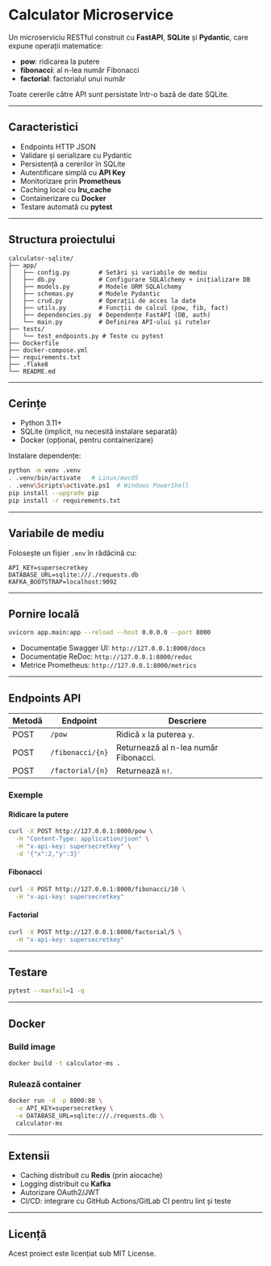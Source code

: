 # Calculator Microservice

Un microserviciu RESTful construit cu **FastAPI**, **SQLite** și **Pydantic**, care expune operații matematice:

* **pow**: ridicarea la putere
* **fibonacci**: al n-lea număr Fibonacci
* **factorial**: factorialul unui număr

Toate cererile către API sunt persistate într-o bază de date SQLite.

---

## Caracteristici

* Endpoints HTTP JSON
* Validare și serializare cu Pydantic
* Persistență a cererilor în SQLite
* Autentificare simplă cu **API Key**
* Monitorizare prin **Prometheus**
* Caching local cu **lru\_cache**
* Containerizare cu **Docker**
* Testare automată cu **pytest**

---

## Structura proiectului

```
calculator-sqlite/
├── app/
│   ├── config.py        # Setări și variabile de mediu
│   ├── db.py            # Configurare SQLAlchemy + inițializare DB
│   ├── models.py        # Modele ORM SQLAlchemy
│   ├── schemas.py       # Modele Pydantic
│   ├── crud.py          # Operații de acces la date
│   ├── utils.py         # Funcții de calcul (pow, fib, fact)
│   ├── dependencies.py  # Dependențe FastAPI (DB, auth)
│   └── main.py          # Definirea API-ului și rutelor
├── tests/
│   └── test_endpoints.py # Teste cu pytest
├── Dockerfile
├── docker-compose.yml
├── requirements.txt
├── .flake8
└── README.md
```

---

## Cerințe

* Python 3.11+
* SQLite (implicit, nu necesită instalare separată)
* Docker (opțional, pentru containerizare)

Instalare dependențe:

```bash
python -m venv .venv
. .venv/bin/activate   # Linux/macOS
. .venv\Scripts\activate.ps1  # Windows PowerShell
pip install --upgrade pip
pip install -r requirements.txt
```

---

## Variabile de mediu

Folosește un fișier `.env` în rădăcină cu:

```env
API_KEY=supersecretkey
DATABASE_URL=sqlite:///./requests.db
KAFKA_BOOTSTRAP=localhost:9092
```

---

## Pornire locală

```bash
uvicorn app.main:app --reload --host 0.0.0.0 --port 8000
```

* Documentație Swagger UI: `http://127.0.0.1:8000/docs`
* Documentație ReDoc:       `http://127.0.0.1:8000/redoc`
* Metrice Prometheus:      `http://127.0.0.1:8000/metrics`

---

## Endpoints API

| Metodă | Endpoint         | Descriere                            |
| ------ | ---------------- | ------------------------------------ |
| POST   | `/pow`           | Ridică `x` la puterea `y`.           |
| POST   | `/fibonacci/{n}` | Returnează al n-lea număr Fibonacci. |
| POST   | `/factorial/{n}` | Returnează `n!`.                     |

### Exemple

#### Ridicare la putere

```bash
curl -X POST http://127.0.0.1:8000/pow \
  -H "Content-Type: application/json" \
  -H "x-api-key: supersecretkey" \
  -d '{"x":2,"y":3}'
```

#### Fibonacci

```bash
curl -X POST http://127.0.0.1:8000/fibonacci/10 \
  -H "x-api-key: supersecretkey"
```

#### Factorial

```bash
curl -X POST http://127.0.0.1:8000/factorial/5 \
  -H "x-api-key: supersecretkey"
```

---

## Testare

```bash
pytest --maxfail=1 -q
```

---

## Docker

### Build image

```bash
docker build -t calculator-ms .
```

### Rulează container

```bash
docker run -d -p 8000:80 \
  -e API_KEY=supersecretkey \
  -e DATABASE_URL=sqlite:///./requests.db \
  calculator-ms
```

---

## Extensii

* Caching distribuit cu **Redis** (prin aiocache)
* Logging distribuit cu **Kafka**
* Autorizare OAuth2/JWT
* CI/CD: integrare cu GitHub Actions/GitLab CI pentru lint și teste

---

## Licență

Acest proiect este licențiat sub MIT License.
